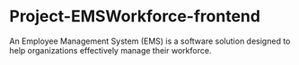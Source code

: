 # Project-EMSWorkforce-frontend
An Employee Management System (EMS) is a software solution designed to help organizations effectively manage their workforce.
